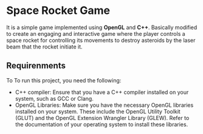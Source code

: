 # Space Rocket Game
It is a simple game implemented using **OpenGL** and **C++**. Basically modified to create an engaging and interactive game where the player controls a space rocket for controlling its movements to destroy asteroids by the laser beam that the rocket initiate it. 
## Requirenments
To To run this project, you need the following:

- C++ compiler: Ensure that you have a C++ compiler installed on your system, such as GCC or Clang.
- OpenGL Libraries: Make sure you have the necessary OpenGL libraries installed on your system. These include the OpenGL Utility Toolkit (GLUT) and the OpenGL Extension Wrangler Library (GLEW). Refer to the documentation of your operating system to install these libraries.
